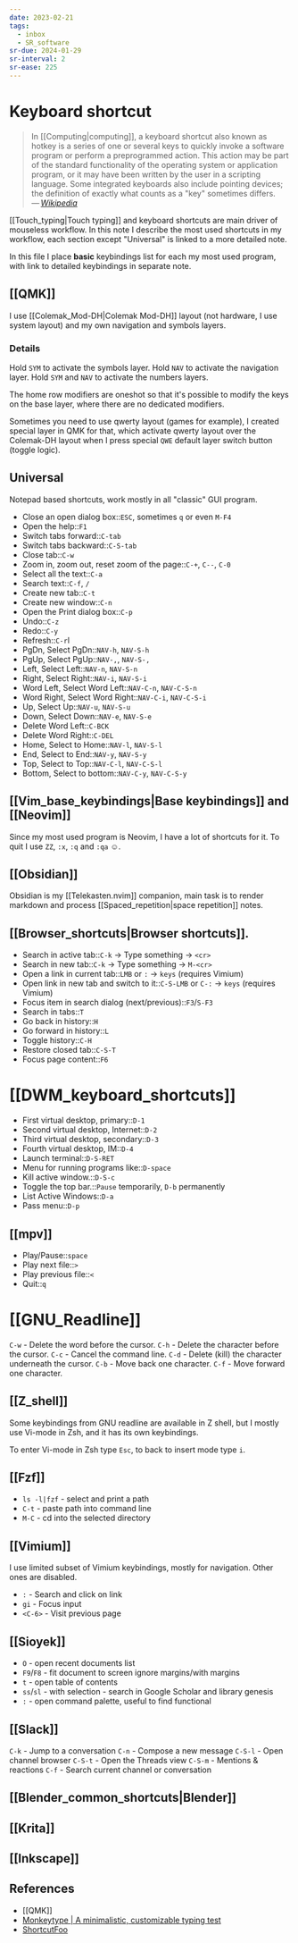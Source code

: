 ```yaml
---
date: 2023-02-21
tags:
  - inbox
  - SR_software
sr-due: 2024-01-29
sr-interval: 2
sr-ease: 225
---
```


# Keyboard shortcut

> In [[Computing|computing]], a keyboard shortcut also known as hotkey is a
> series of one or several keys to quickly invoke a software program or perform
> a preprogrammed action. This action may be part of the standard functionality
> of the operating system or application program, or it may have been written by
> the user in a scripting language. Some integrated keyboards also include
> pointing devices; the definition of exactly what counts as a "key" sometimes
> differs.\
> — <cite>[Wikipedia](https://en.wikipedia.org/wiki/Keyboard_shortcut)</cite>

[[Touch_typing|Touch typing]] and keyboard shortcuts are main driver of
mouseless workflow. In this note I describe the most used shortcuts in my
workflow, each section except "Universal" is linked to a more detailed note.

In this file I place **basic** keybindings list for each my most used program,
with link to detailed keybindings in separate note.

## [[QMK]]

I use [[Colemak_Mod-DH|Colemak Mod-DH]] layout (not hardware, I use system
layout) and my own navigation and symbols layers.

### Details

Hold `SYM` to activate the symbols layer.
Hold `NAV` to activate the navigation layer.
Hold `SYM` and `NAV` to activate the numbers layers.

The home row modifiers are oneshot so that it's possible to modify the keys on
the base layer, where there are no dedicated modifiers.

Sometimes you need to use qwerty layout (games for example), I created special
layer in QMK for that, which activate qwerty layout over the Colemak-DH layout
when I press special `QWE` default layer switch button (toggle logic).

## Universal

Notepad based shortcuts, work mostly in all "classic" GUI program.

- Close an open dialog box::`ESC`, sometimes `q` or even `M-F4`
- Open the help::`F1`
- Switch tabs forward::`C-tab`
- Switch tabs backward::`C-S-tab`
- Close tab::`C-w`
- Zoom in, zoom out, reset zoom of the page::`C-+`, `C--`, `C-0`
- Select all the text::`C-a`
- Search text::`C-f`, `/`
- Create new tab::`C-t`
- Create new window::`C-n`
- Open the Print dialog box::`C-p`
- Undo::`C-z`
- Redo::`C-y`
- Refresh::`C-r`l
- PgDn, Select PgDn::`NAV-h`, `NAV-S-h`
- PgUp, Select PgUp::`NAV-,`, `NAV-S-,`
- Left, Select Left::`NAV-n`, `NAV-S-n`
- Right, Select Right::`NAV-i`, `NAV-S-i`
- Word Left, Select Word Left::`NAV-C-n`, `NAV-C-S-n`
- Word Right, Select Word Right::`NAV-C-i`, `NAV-C-S-i`
- Up, Select Up::`NAV-u`, `NAV-S-u`
- Down, Select Down::`NAV-e`, `NAV-S-e`
- Delete Word Left::`C-BCK`
- Delete Word Right::`C-DEL`
- Home, Select to Home::`NAV-l`, `NAV-S-l`
- End, Select to End::`NAV-y`, `NAV-S-y`
- Top, Select to Top::`NAV-C-l`, `NAV-C-S-l`
- Bottom, Select to bottom::`NAV-C-y`, `NAV-C-S-y`

## [[Vim_base_keybindings|Base keybindings]] and [[Neovim]]

Since my most used program is Neovim, I have a lot of shortcuts for it. To quit
I use `ZZ`, `:x`, `:q` and `:qa` ☺.

## [[Obsidian]]

Obsidian is my [[Telekasten.nvim]] companion, main task is to render markdown
and process [[Spaced_repetition|space repetition]] notes.

## [[Browser_shortcuts|Browser shortcuts]].

- Search in active tab::`C-k` → Type something → `<cr>`
- Search in new tab::`C-k` → Type something → `M-<cr>`
- Open a link in current tab::`LMB` or `:` → `keys` (requires Vimium)
- Open link in new tab and switch to it::`C-S-LMB` or `C-:` → `keys` (requires Vimium)
- Focus item in search dialog (next/previous)::`F3`/`S-F3`
- Search in tabs::`T`
- Go back in history::`H`
- Go forward in history::`L`
- Toggle history::`C-H`
- Restore closed tab::`C-S-T`
- Focus page content::`F6`

# [[DWM_keyboard_shortcuts]]

- First virtual desktop, primary::`D-1`
- Second virtual desktop, Internet::`D-2`
- Third virtual desktop, secondary::`D-3`
- Fourth virtual desktop, IM::`D-4`
- Launch terminal::`D-S-RET`
- Menu for running programs like::`D-space`
- Kill active window.::`D-S-c`
- Toggle the top bar.::`Pause` temporarily, `D-b` permanently
- List Active Windows::`D-a`
- Pass menu::`D-p`

## [[mpv]]

- Play/Pause::`space`
- Play next file::`>`
- Play previous file::`<`
- Quit::`q`

# [[GNU_Readline]]

`C-w` - Delete the word before the cursor.
`C-h` - Delete the character before the cursor.
`C-c` - Cancel the command line.
`C-d` - Delete (kill) the character underneath the cursor.
`C-b` - Move back one character.
`C-f` - Move forward one character.

## [[Z_shell]]

Some keybindings from GNU readline are available in Z shell, but I mostly use
Vi-mode in Zsh, and it has its own keybindings.

To enter Vi-mode in Zsh type `Esc`, to back to insert mode type `i`.

## [[Fzf]]

- `ls -l|fzf` - select and print a path
- `C-t` - paste path into command line
- `M-C` - cd into the selected directory

## [[Vimium]]

I use limited subset of Vimium keybindings, mostly for navigation. Other ones
are disabled.

- `:` - Search and click on link
- `gi` - Focus input
- `<C-6>` - Visit previous page

## [[Sioyek]]

- `O` - open recent documents list
- `F9`/`F8` - fit document to screen ignore margins/with margins
- `t` - open table of contents
- `ss`/`sl` - with selection - search in Google Scholar and library genesis
- `:` - open command palette, useful to find functional

## [[Slack]]

`C-k` - Jump to a conversation
`C-n` - Compose a new message
`C-S-l` - Open channel browser
`C-S-t` - Open the Threads view
`C-S-m` - Mentions & reactions
`C-f` - Search current channel or conversation

## [[Blender_common_shortcuts|Blender]]

## [[Krita]]

## [[Inkscape]]

## References

- [[QMK]]
- [Monkeytype | A minimalistic, customizable typing test](https://monkeytype.com/)
- [ShortcutFoo](https://www.shortcutfoo.com/)
